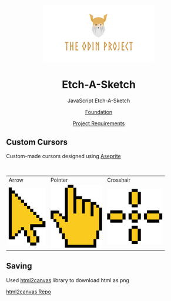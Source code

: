 <div align="center">
<a href="https://theodinproject.com/"><img src="https://github.com/yousefelassal/odin-recipes/blob/main/images/top%20logo.png?raw=true" width="300px" height="auto"></a>
<h1>Etch-A-Sketch</h1>
<p>JavaScript Etch-A-Sketch</p>
<p><a href="https://www.theodinproject.com/paths/foundations/courses/foundations">Foundation</a></p>
<p><a href="https://www.theodinproject.com/lessons/foundations-etch-a-sketch">Project Requirements</a></p>
</div>

<div>
<h2>Custom Cursors</h2>
<p>Custom-made cursors designed using <a href="https://www.aseprite.org/">Aseprite</a></p>
<br>
<table>
<tr>
<td>Arrow</td>
<td>Pointer</td>
<td>Crosshair</td>
</tr>
<tr>
<td><img id="cursor" src="https://raw.githubusercontent.com/yousefelassal/etch-a-sketch/f795a869bc44dc84012ae9d8a3cf33bc47541730/images/cursor-cropped.svg" width="100px" height="auto"></td>
<td><img id="pointer" src="https://raw.githubusercontent.com/yousefelassal/etch-a-sketch/f795a869bc44dc84012ae9d8a3cf33bc47541730/images/pointer-cropped.svg" width="140px" height="auto"></td>
<td><img id="crosshair" src="https://raw.githubusercontent.com/yousefelassal/etch-a-sketch/f795a869bc44dc84012ae9d8a3cf33bc47541730/images/crosshair-cropped.svg" width="150px" height="auto"></td>
</tr>
</table>
</div>

<div>
<h2>Saving</h2>
<p>Used <a href="https://html2canvas.hertzen.com/">html2canvas</a> library to download html as png</p>
<a href="https://github.com/niklasvh/html2canvas">html2canvas Repo</a>
</div>

